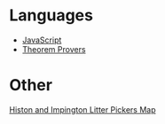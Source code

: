 
# Languages
* [JavaScript](javascript.md)
* [Theorem Provers](theoremprovers.md)

# Other
[Histon and Impington Litter Pickers Map](https://mpwassell.github.io/hilp/)

